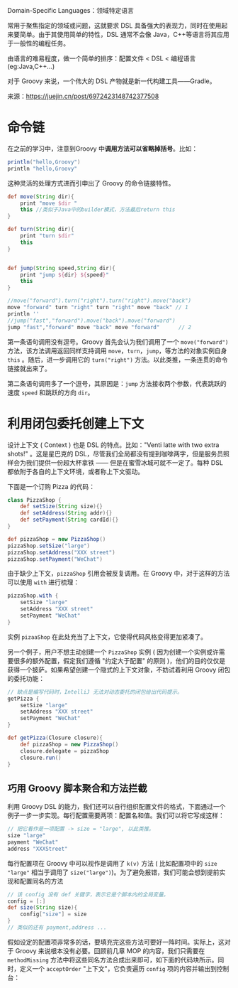 Domain-Specific Languages：领域特定语言

常用于聚焦指定的领域或问题，这就要求 DSL 具备强大的表现力，同时在使用起来要简单。由于其使用简单的特性，DSL 通常不会像 Java，C++等语言将其应用于一般性的编程任务。

由语言的难易程度，做一个简单的排序：配置文件 < DSL < 编程语言(eg:Java,C++...)

对于 Groovy 来说，一个伟大的 DSL 产物就是新一代构建工具——Gradle。

来源：https://juejin.cn/post/6972423148742377508

# 命令链

在之前的学习中，注意到Groovy 中**调用方法可以省略掉括号**。比如：

```groovy
println("hello,Groovy")
println "hello,Groovy"
```

这种灵活的处理方式进而引申出了 Groovy 的命令链接特性。

```groovy
def move(String dir){
    print "move $dir "
    this //类似于Java中的builder模式，方法最后return this
}

def turn(String dir){
    print "turn $dir"
    this
}


def jump(String speed,String dir){
    print "jump ${dir} ${speed}"
    this
}

//move("forward").turn("right").turn("right").move("back")
move "forward" turn "right" turn "right" move "back" // 1
println ''
//jump("fast","forward").move("back").move("forward")
jump "fast","forward" move "back" move "forward"      // 2
```

第一条语句调用没有逗号。Groovy 首先会认为我们调用了一个 `move("forward")` 方法，该方法调用返回同样支持调用 `move`，`turn`，`jump`，等方法的对象实例自身 `this` 。随后，进一步调用它的 `turn("right")` 方法。以此类推，一条连贯的命令链接就出来了。

第二条语句调用多了一个逗号，其原因是：`jump` 方法接收两个参数，代表跳跃的速度 `speed` 和跳跃的方向 `dir`。

# 利用闭包委托创建上下文

设计上下文 ( Context ) 也是 DSL 的特点。比如："Venti latte with two extra shots!" 。这是星巴克的 DSL，尽管我们全局都没有提到咖啡两字，但是服务员照样会为我们提供一份超大杯拿铁 —— 但是在蜜雪冰城可就不一定了。每种 DSL 都依附于各自的上下文环境，或者称上下文驱动。

下面是一个订购 Pizza 的代码：

```groovy
class PizzaShop {
    def setSize(String size){}
    def setAddress(String addr){}
    def setPayment(String cardId){}
}

def pizzaShop = new PizzaShop()
pizzaShop.setSize("large")
pizzaShop.setAddress("XXX street")
pizzaShop.setPayment("WeChat")
```

由于缺少上下文，`pizzaShop` 引用会被反复调用。在 Groovy 中，对于这样的方法可以使用 `with` 进行梳理：

```groovy
pizzaShop.with {
    setSize "large"
    setAddress "XXX street"
    setPayment "WeChat"
}
```

实例 `pizaaShop` 在此处充当了上下文，它使得代码风格变得更加紧凑了。

另一个例子，用户不想主动创建一个 `PizzaShop` 实例 ( 因为创建一个实例或许需要很多的额外配置，假定我们遵循 "约定大于配置" 的原则 )，他们的目的仅仅是获得一个披萨。如果希望创建一个隐式的上下文对象，不妨试着利用 Groovy 闭包的委托功能：

```groovy
// 缺点是编写代码时，IntelliJ 无法对动态委托的闭包给出代码提示。
getPizza {
    setSize "large"
    setAddress "XXX street"
    setPayment "WeChat"
}

def getPizza(Closure closure){
    def pizzaShop = new PizzaShop()
    closure.delegate = pizzaShop
    closure.run()
}
```

## 巧用 Groovy 脚本聚合和方法拦截

利用 Groovy DSL 的能力，我们还可以自行组织配置文件的格式，下面通过一个例子一步一步实现。每行配置需要两项：配置名和值。我们可以将它写成这样：

```groovy
// 把它看作是一项配置 -> size = "large", 以此类推。
size "large"  	
payment "WeChat"
address "XXXStreet"
```

每行配置项在 Groovy 中可以视作是调用了 `k(v)` 方法 ( 比如配置项中的 `size "large"` 相当于调用了 `size("large")`)。为了避免报错，我们可能会想到提前实现和配置同名的方法

```groovy
// 该 config 没有 def 关键字，表示它是个脚本内的全局变量。
config = [:]
def size(String size){
	config["size"] = size
}
// 类似的还有 payment,address ...
```

假如设定的配置项非常多的话，要填充完这些方法可要好一阵时间。实际上，这对于 Groovy 来说根本没有必要。回顾前几章 MOP 的内容，我们只需要在 `methodMissing` 方法中将这些同名方法合成出来即可，如下面的代码块所示。同时，定义一个 `acceptOrder` "上下文"，它负责遍历 `config` 项的内容并输出到控制台：